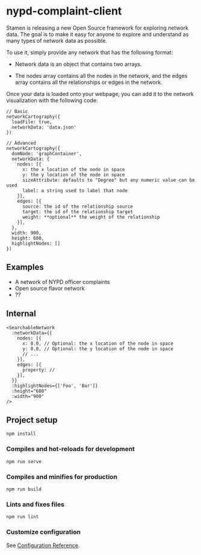 # nypd-complaint-client

Stamen is releasing a new Open Source framework for exploring network data. The goal is to make it easy for anyone to explore and understand as many types of network data as possible.

To use it, simply provide any network that has the following format:

- Network data is an object that contains two arrays.

- The nodes array contains all the nodes in the network, and the edges array contains all the relationships or edges in the network.

Once your data is loaded onto your webpage, you can add it to the network visualization with the following code:

```
// Basic
networkCartography({
  loadFile: true,
  networkData: 'data.json'
})

// Advanced
networkCartography({
  domNode: 'graphContainer',
  networkData: {
    nodes: [{
      x: the x location of the node in space
      y: the y location of the node in space
      sizeAttribute: defaults to "Degree" but any numeric value can be used
      label: a string used to label that node
    }],
    edges: [{
      source: the id of the relationship source
      target: the id of the relationship target
      weight: **optional** the weight of the relationship
    }],
  },
  width: 900,
  height: 600,
  highlightNodes: []
})
```

## Examples

- A network of NYPD officer complaints
- Open source flavor network
- ??

## Internal

```
<SearchableNetwork
  :networkData={{
    nodes: [{
      x: 0.0, // Optional: the x location of the node in space
      y: 0.0, // Optional: the y location of the node in space
      // ...
    }],
    edges: [{
      property: //
    }],
  }}
  :highlightNodes={['Foo', 'Bar']}
  :height="600"
  :width="900"
/>
```

## Project setup

```
npm install
```

### Compiles and hot-reloads for development

```
npm run serve
```

### Compiles and minifies for production

```
npm run build
```

### Lints and fixes files

```
npm run lint
```

### Customize configuration

See [Configuration Reference](https://cli.vuejs.org/config/).
